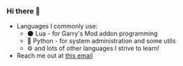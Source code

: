 ### Hi there 👋

- Languages I commonly use:
  - 🌑 Lua - for Garry's Mod addon programming
  - 🐍 Python - for system administration and some utils
  - ⚙️ and lots of other languages I strive to learn!
- Reach me out at [this email](mailto:n1clud3@protonmail.com)
